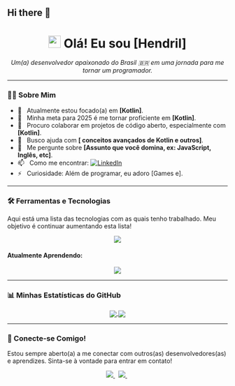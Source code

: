 ## Hi there 👋

<h1 align="center">
  <img src="https://media.giphy.com/media/hvRJCLFzcasrR4ia7z/giphy.gif" width="28px">
  Olá! Eu sou [Hendril]
</h1>

<p align="center">
  <em>Um(a) desenvolvedor apaixonado do Brasil 🇧🇷 em uma jornada para me tornar um programador.</em>
</p>

---

### 👨‍💻 Sobre Mim

- 🔭 &nbsp; Atualmente estou focado(a) em **[Kotlin]**.
- 🌱 &nbsp; Minha meta para 2025 é me tornar proficiente em **[Kotlin]**.
- 👯 &nbsp; Procuro colaborar em projetos de código aberto, especialmente com **[Kotlin]**.
- 🤔 &nbsp; Busco ajuda com **[ conceitos avançados de Kotlin e outros]**.
- 💬 &nbsp; Me pergunte sobre **[Assunto que você domina, ex: JavaScript, Inglês, etc]**.
- 📫 &nbsp; Como me encontrar: [![LinkedIn](https://img.shields.io/badge/LinkedIn-0077B5?style=for-the-badge&logo=linkedin&logoColor=white)](https://github.com/HendrilSoares)
- ⚡ &nbsp; Curiosidade: Além de programar, eu adoro [Games e].

---

### 🛠️ Ferramentas e Tecnologias

Aqui está uma lista das tecnologias com as quais tenho trabalhado. Meu objetivo é continuar aumentando esta lista!

<p align="center">
  <a href="https://skillicons.dev">
    <img src="https://skillicons.dev/icons?i=js,react,kotlin,java,git&perline=5" />
  </a>
</p>

#### Atualmente Aprendendo:
<p align="center">
  <a href="https://skillicons.dev">
    <img src="https://skillicons.dev/icons?i=kotlin,java,js" />
  </a>
</p>

---

### 📊 Minhas Estatísticas do GitHub

<p align="center">
  <a href="https://github.com/anuraghazra/github-readme-stats">
    <img align="center" src="https://github-readme-stats.vercel.app/api?username=HendrilSoares&show_icons=true&theme=tokyonight&hide_border=true&include_all_commits=true&count_private=true" />
  </a>
  <a href="https://github.com/anuraghazra/github-readme-stats">
    <img align="center" src="https://github-readme-stats.vercel.app/api/top-langs/?username=HendrilSoares&layout=compact&theme=tokyonight&hide_border=true" />
  </a>
</p>

---

### 🤝 Conecte-se Comigo!

Estou sempre aberto(a) a me conectar com outros(as) desenvolvedores(as) e aprendizes. Sinta-se à vontade para entrar em contato!

<p align="center">
  <a href="https://www.linkedin.com/in/HendrilSoares/">
    <img src="https://img.shields.io/badge/LinkedIn-0077B5?style=for-the-badge&logo=linkedin&logoColor=white" />
  </a>
  &nbsp;
  <a href="mailto:hendrilsoares1@gmail.com">
    <img src="https://img.shields.io/badge/Gmail-D14836?style=for-the-badge&logo=gmail&logoColor=white" />
  </a>
  &nbsp;
  </p>
